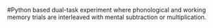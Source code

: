 #Python based dual-task experiment where phonological and working memory trials are interleaved with mental subtraction or multiplication.

